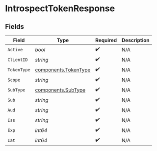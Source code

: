 # IntrospectTokenResponse


## Fields

| Field                                                        | Type                                                         | Required                                                     | Description                                                  |
| ------------------------------------------------------------ | ------------------------------------------------------------ | ------------------------------------------------------------ | ------------------------------------------------------------ |
| `Active`                                                     | *bool*                                                       | :heavy_check_mark:                                           | N/A                                                          |
| `ClientID`                                                   | *string*                                                     | :heavy_check_mark:                                           | N/A                                                          |
| `TokenType`                                                  | [components.TokenType](../../models/components/tokentype.md) | :heavy_check_mark:                                           | N/A                                                          |
| `Scope`                                                      | *string*                                                     | :heavy_check_mark:                                           | N/A                                                          |
| `SubType`                                                    | [components.SubType](../../models/components/subtype.md)     | :heavy_check_mark:                                           | N/A                                                          |
| `Sub`                                                        | *string*                                                     | :heavy_check_mark:                                           | N/A                                                          |
| `Aud`                                                        | *string*                                                     | :heavy_check_mark:                                           | N/A                                                          |
| `Iss`                                                        | *string*                                                     | :heavy_check_mark:                                           | N/A                                                          |
| `Exp`                                                        | *int64*                                                      | :heavy_check_mark:                                           | N/A                                                          |
| `Iat`                                                        | *int64*                                                      | :heavy_check_mark:                                           | N/A                                                          |
